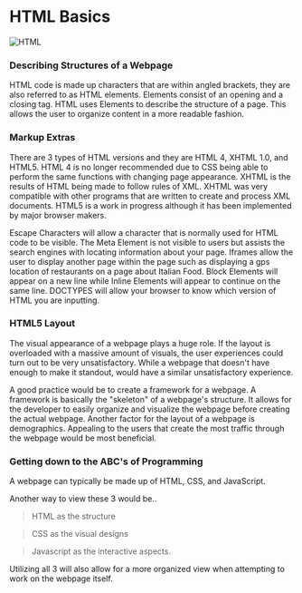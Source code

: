 # HTML Basics
![HTML](https://i.ibb.co/s2p2Mq9/RDJ-Meme.jpg)

### Describing Structures of a Webpage

HTML code is made up characters that are within angled brackets, they are also referred to as HTML elements.
Elements consist of an opening and a closing tag.
HTML uses Elements to describe the structure of a page.
This allows the user to organize content in a more readable fashion.

### Markup Extras

There are 3 types of HTML versions and they are HTML 4, XHTML 1.0, and HTML5.
HTML 4 is no longer recommended due to CSS being able to perform the same functions with changing page appearance.
XHTML is the results of HTML being made to follow rules of XML.
XHTML was very compatible with other programs that are written to create and process XML documents.
HTML5 is a work in progress although it has been implemented by major browser makers.

Escape Characters will allow a character that is normally used for HTML code to be visible.
The Meta Element is not visible to users but assists the search engines with locating information about your page.
Iframes allow the user to display another page within the page such as displaying a gps location of restaurants on a page about  Italian Food.
Block Elements will appear on a new line while Inline Elements will appear to continue on the same line.
DOCTYPES will allow your browser to know which version of HTML you are inputting.

### HTML5 Layout

The visual appearance of a webpage plays a huge role.
If the layout is overloaded with a massive amount of visuals, the user experiences could turn out to be very unsatisfactory.
While a webpage that doesn't have enough to make it standout, would have a similar unsatisfactory experience.

A good practice would be to create a framework for a webpage.
A framework is basically the "skeleton" of a webpage's structure.
It allows for the developer to easily organize and visualize the webpage before creating the actual webpage.
Another factor for the layout of a webpage is demographics.
Appealing to the users that create the most traffic through the webpage would be most beneficial.

### Getting down to the ABC's of Programming

A webpage can typically be made up of HTML, CSS, and JavaScript.

Another way to view these 3 would be.. 

> HTML as the structure

> CSS as the visual designs

>Javascript as the interactive aspects.

Utilizing all 3 will also allow for a more organized view when attempting to work on the webpage itself.